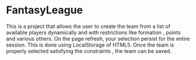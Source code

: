 # FantasyLeague

This is a project that allows the user to create the team from a list of available players dynamically and with restrictions like formation , points and various others.
On the page refresh, your selection persist for the entire session. This is done using LocalStorage of HTML5.
Once the team is properly selected satisfying the constraints , the team can be saved.
